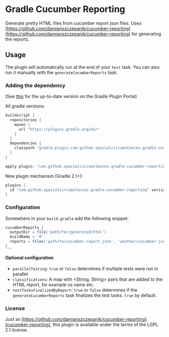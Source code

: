 # Gradle Cucumber Reporting
Generate pretty HTML files from cucumber report json files.
Uses [https://github.com/damianszczepanik/cucumber-reporting](https://github.com/damianszczepanik/cucumber-reporting) for generating the reports.

## Usage

The plugin will automatically run at the end of your `test` task. You can also run it manually with the `generateCucumberReports` task.

### Adding the dependency

(See [this](https://plugins.gradle.org/plugin/com.github.spacialcircumstances.gradle-cucumber-reporting) for the up-to-date version on the Gradle Plugin Portal)

All gradle versions:
```gradle
buildscript {
  repositories {
    maven {
      url "https://plugins.gradle.org/m2/"
    }
  }
  dependencies {
    classpath "gradle.plugin.com.github.spacialcircumstances.gradle-cucumber-reporting:gradle-cucumber-reporting:0.0.14"
  }
}

apply plugin: "com.github.spacialcircumstances.gradle-cucumber-reporting"
```

New plugin mechanism (Gradle 2.1+):
```gradle
plugins {
  id "com.github.spacialcircumstances.gradle-cucumber-reporting" version "0.0.14"
}
```

### Configuration

Somewhere in your `build.gradle` add the following snippet:

```gradle
cucumberReports {
  outputDir = file('path/for/generated/html')
  buildName = '0'
  reports = files('path/to/cucumber-report.json', 'another/cucumber-json.json')
}__
```

#### Optional configuration

- `parallelTesting`: `true` or `false` determines if multiple tests were run in parallel
- `classifications`: A map with <String, String> pairs that are added to the HTML report, for example os name etc.
- `testTasksFinalizedByReport`: `true` or `false` determines if the `generateCucumberReports` task finalizes the test tasks. `true` by default.

### License

Just as [https://github.com/damianszczepanik/cucumber-reporting](cucumber-reporting), this plugin is available under the terms of the LGPL 2.1 license.
